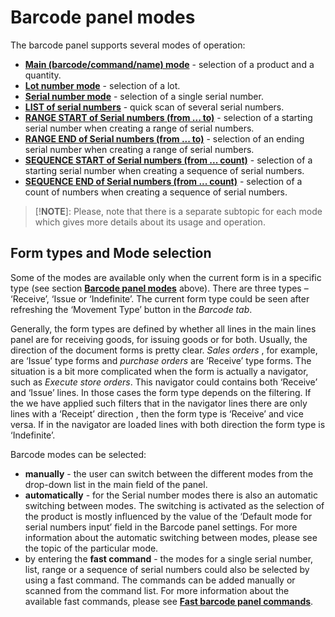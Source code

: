 # Barcode panel modes


The barcode panel supports several modes of operation:
- **[Main (barcode/command/name) mode](https://docs.erp.net/winclient/introduction/barcode-commands/barcode-modes/main-mode.html)** - selection of a product and a quantity.
- **[Lot number mode](https://docs.erp.net/winclient/introduction/barcode-commands/barcode-modes/lot-number.html)** - selection of a lot.
- **[Serial number mode](https://docs.erp.net/winclient/introduction/barcode-commands/barcode-modes/serial-number-mode.html)** - selection of a single serial number.
- **[LIST of serial numbers](https://docs.erp.net/winclient/introduction/barcode-commands/barcode-modes/list-numbers.html)** - quick scan of several serial numbers. 
- **[RANGE START of Serial numbers (from ... to)](https://docs.erp.net/winclient/introduction/barcode-commands/barcode-modes/range-start.html)** - selection of a starting serial number when creating a range of serial numbers.
- **[RANGE END of Serial numbers (from ... to)](https://docs.erp.net/winclient/introduction/barcode-commands/barcode-modes/range-end.html)** - selection of an ending serial number when creating a range of serial numbers.
- **[SEQUENCE START of Serial numbers (from ... count)](https://docs.erp.net/winclient/introduction/barcode-commands/barcode-modes/sequence-start.html)** - selection of a starting serial number when creating a sequence of serial numbers.
- **[SEQUENCE END of Serial numbers (from ... count)](https://docs.erp.net/winclient/introduction/barcode-commands/barcode-modes/sequence-end.html)** - selection of a count of numbers when creating a sequence of serial numbers. 
 
> [!**NOTE**]: Please, note that there is a separate subtopic for each mode which gives more details about its usage and operation.

## Form types and Mode selection 
 
Some of the modes are available only when the current form is in a specific type (see section **[Barcode panel modes](https://docs.erp.net/winclient/introduction/barcode-commands/barcode-modes/index.html)** above). There are three types – ‘Receive’, ‘Issue or ‘Indefinite’. The current form type could be seen after refreshing the ‘Movement Type’ button in the *Barcode tab*.

Generally, the form types are defined by whether all lines in the main lines panel are for receiving goods, for issuing goods or for both. Usually, the direction of the document forms is pretty clear. *Sales orders* , for example, are ‘Issue’ type forms and *purchase orders* are ‘Receive’ type forms. The situation is a bit more complicated when the form is actually a navigator, such as *Execute store orders*. This navigator could contains both ‘Receive’ and ‘Issue’ lines. In those cases the form type depends on the filtering. If the we have applied such filters that in the navigator lines there are only lines with a ‘Receipt’ direction , then the form type is ‘Receive’ and vice versa. If in the navigator are loaded lines with both direction the form type is ‘Indefinite’.
 
Barcode modes can be selected:
- **manually**  - the user can switch between the different modes from the drop-down list in the main field of the panel.
- **automatically** - for the Serial number modes there is also an automatic switching between modes. The switching is activated as the selection of the product is mostly influenced by the value of the ‘Default mode for serial numbers input’ field in the Barcode panel settings. For more information about the automatic switching between modes, please see the topic of the particular mode.
- by entering the **fast command** - the modes for a single serial number, list, range or a sequence of serial numbers could also be selected by using a fast command. The commands can be added manually or scanned from the command list. For more information about the available fast commands, please see **[Fast barcode panel commands](https://docs.erp.net/winclient/introduction/barcode-commands/fast-commands.html)**.

